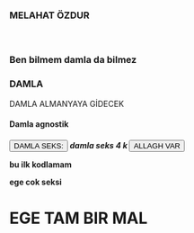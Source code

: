 <doctypehtml> 
<head>  
<html>
<body>
<h3>MELAHAT ÖZDUR<h3>
<body> 
<br> 
<p>Ben bilmem damla da bilmez
</p>
<h3><strong>DAMLA</strong></h3>
<emg>DAMLA ALMANYAYA GİDECEK</emg>
<br>
<h4>Damla agnostik<h4>
<button>DAMLA SEKS:</button>
<em>damla seks 4 k </em>
<button>ALLAGH VAR</button>
<br> 
<body>
<p>bu ilk kodlamam
</p>
</html>
<p>ege cok seksi</p>
<h1>EGE TAM BIR MAL</h1>